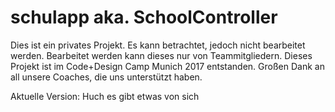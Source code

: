 # schulapp aka. SchoolController

Dies ist ein privates Projekt. Es kann betrachtet, jedoch nicht bearbeitet werden.
Bearbeitet werden kann dieses nur von Teammitgliedern.
Dieses Projekt ist im Code+Design Camp Munich 2017 entstanden.
Großen Dank an all unsere Coaches, die uns unterstützt haben.


Aktuelle Version: Huch es gibt etwas von sich
